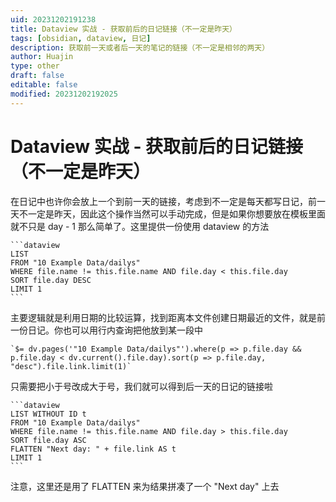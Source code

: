 ```yaml
---
uid: 20231202191238
title: Dataview 实战 - 获取前后的日记链接（不一定是昨天）
tags: [obsidian, dataview, 日记]
description: 获取前一天或者后一天的笔记的链接（不一定是相邻的两天）
author: Huajin
type: other
draft: false
editable: false
modified: 20231202192025
---
```


# Dataview 实战 - 获取前后的日记链接（不一定是昨天）

在日记中也许你会放上一个到前一天的链接，考虑到不一定是每天都写日记，前一天不一定是昨天，因此这个操作当然可以手动完成，但是如果你想要放在模板里面就不只是 day - 1 那么简单了。这里提供一份使用 dataview 的方法

`````示例代码
```dataview
LIST
FROM "10 Example Data/dailys"
WHERE file.name != this.file.name AND file.day < this.file.day
SORT file.day DESC
LIMIT 1
```
`````

主要逻辑就是利用日期的比较运算，找到距离本文件创建日期最近的文件，就是前一份日记。你也可以用行内查询把他放到某一段中

```示例代码
`$= dv.pages('"10 Example Data/dailys"').where(p => p.file.day && p.file.day < dv.current().file.day).sort(p => p.file.day, "desc").file.link.limit(1)`
```

只需要把小于号改成大于号，我们就可以得到后一天的日记的链接啦

`````示例代码
```dataview
LIST WITHOUT ID t
FROM "10 Example Data/dailys"
WHERE file.name != this.file.name AND file.day > this.file.day
SORT file.day ASC
FLATTEN "Next day: " + file.link AS t
LIMIT 1
```
`````

注意，这里还是用了 FLATTEN 来为结果拼凑了一个 "Next day" 上去